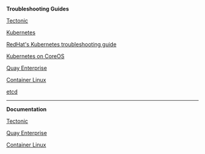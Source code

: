 **Troubleshooting Guides**

[Tectonic](https://coreos.com/tectonic/docs/latest/install/aws/troubleshooting.html)

[Kubernetes](https://kubernetes.io/docs/troubleshooting/)

[RedHat's Kubernetes troubleshooting guide](https://access.redhat.com/documentation/en-us/red_hat_enterprise_linux_atomic_host/7/html/getting_started_with_kubernetes/troubleshooting_kubernetes)

[Kubernetes on CoreOS](https://coreos.com/kubernetes/docs/latest/network-troubleshooting.html)

[Quay Enterprise](https://coreos.com/quay-enterprise/docs/latest/log-debugging.html)

[Container Linux ](https://www.digitalocean.com/community/tutorials/how-to-troubleshoot-common-issues-with-your-coreos-servers)

[etcd](https://coreos.com/etcd/docs/latest/faq.html)

---

**Documentation**

[Tectonic](https://tectonic.com/docs/)

[Quay Enterprise](https://tectonic.com/quay-enterprise/docs/latest/)

[Container Linux](https://coreos.com/os/docs/latest/)

